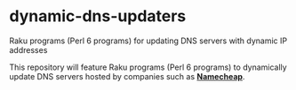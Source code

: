 # dynamic-dns-updaters
Raku programs (Perl 6 programs) for updating DNS servers with dynamic IP addresses

This repository will feature Raku programs (Perl 6 programs) to dynamically update
DNS servers hosted by companies such as [**Namecheap**](https://namecheap.com).
